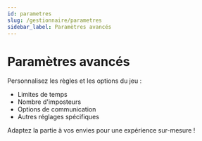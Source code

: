 ```yaml
---
id: parametres
slug: /gestionnaire/parametres
sidebar_label: Paramètres avancés
---
```


# Paramètres avancés

Personnalisez les règles et les options du jeu :

- Limites de temps
- Nombre d'imposteurs
- Options de communication
- Autres réglages spécifiques

Adaptez la partie à vos envies pour une expérience sur-mesure !

